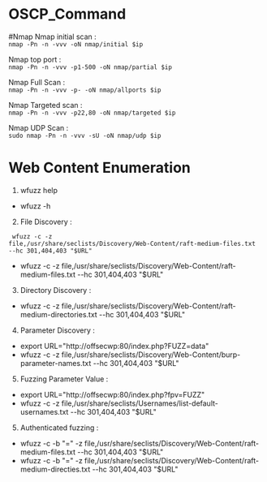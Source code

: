 # OSCP_Command

#Nmap 
  Nmap initial scan :  
  <code>nmap -Pn -n -vvv -oN nmap/initial $ip </code>

  Nmap top port :   
  <code>nmap -Pn -n -vvv -p1-500 -oN nmap/partial $ip </code>

  Nmap Full Scan :    
  <code>nmap -Pn -n -vvv -p- -oN nmap/allports $ip </code>

  Nmap Targeted scan :     
  <code>nmap -Pn -n -vvv -p22,80 -oN nmap/targeted $ip </code>

  Nmap UDP Scan :    
  <code>sudo nmap -Pn -n -vvv -sU -oN nmap/udp $ip </code>


# Web Content Enumeration 
1. wfuzz help 
* wfuzz -h 

2. File Discovery :
   
<code> wfuzz -c -z file,/usr/share/seclists/Discovery/Web-Content/raft-medium-files.txt --hc 301,404,403 "$URL"</code>
* wfuzz -c -z file,/usr/share/seclists/Discovery/Web-Content/raft-medium-files.txt --hc 301,404,403 "$URL"

3. Directory Discovery : 
* wfuzz -c -z file,/usr/share/seclists/Discovery/Web-Content/raft-medium-directories.txt --hc 301,404,403 "$URL"

4. Parameter Discovery : 
*  export URL="http://offsecwp:80/index.php?FUZZ=data"
*  wfuzz -c -z file,/usr/share/seclists/Discovery/Web-Content/burp-parameter-names.txt --hc 301,404,403 "$URL"

5. Fuzzing Parameter Value : 
*  export URL="http://offsecwp:80/index.php?fpv=FUZZ"
*  wfuzz -c -z file,/usr/share/seclists/Usernames/list-default-usernames.txt --hc 301,404,403 "$URL"

5. Authenticated fuzzing :
* wfuzz -c -b "<SESSION>=<SESSIONVALUE>" -z file,/usr/share/seclists/Discovery/Web-Content/raft-medium-files.txt --hc 301,404,403 "$URL"
* wfuzz -c -b "<SESSION>=<SESSIONVALUE>" -z file,/usr/share/seclists/Discovery/Web-Content/raft-medium-directies.txt --hc 301,404,403 "$URL"
